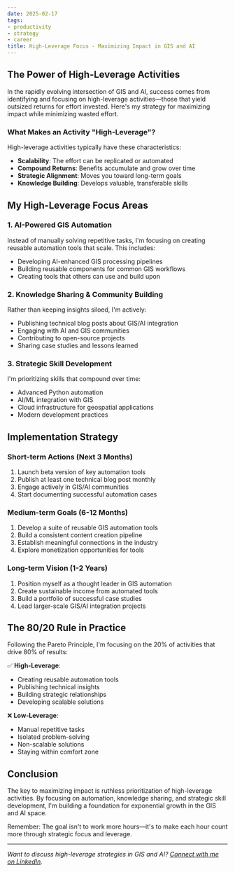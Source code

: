 ```yaml
---
date: 2025-02-17
tags:
- productivity
- strategy
- career
title: High-Leverage Focus - Maximizing Impact in GIS and AI
---
```


## The Power of High-Leverage Activities

In the rapidly evolving intersection of GIS and AI, success comes from identifying and focusing on high-leverage activities—those that yield outsized returns for effort invested. Here's my strategy for maximizing impact while minimizing wasted effort.

### What Makes an Activity "High-Leverage"?

High-leverage activities typically have these characteristics:
- **Scalability**: The effort can be replicated or automated
- **Compound Returns**: Benefits accumulate and grow over time
- **Strategic Alignment**: Moves you toward long-term goals
- **Knowledge Building**: Develops valuable, transferable skills

## My High-Leverage Focus Areas

### 1. AI-Powered GIS Automation
Instead of manually solving repetitive tasks, I'm focusing on creating reusable automation tools that scale. This includes:
- Developing AI-enhanced GIS processing pipelines
- Building reusable components for common GIS workflows
- Creating tools that others can use and build upon

### 2. Knowledge Sharing & Community Building
Rather than keeping insights siloed, I'm actively:
- Publishing technical blog posts about GIS/AI integration
- Engaging with AI and GIS communities
- Contributing to open-source projects
- Sharing case studies and lessons learned

### 3. Strategic Skill Development
I'm prioritizing skills that compound over time:
- Advanced Python automation
- AI/ML integration with GIS
- Cloud infrastructure for geospatial applications
- Modern development practices

## Implementation Strategy

### Short-term Actions (Next 3 Months)
1. Launch beta version of key automation tools
2. Publish at least one technical blog post monthly
3. Engage actively in GIS/AI communities
4. Start documenting successful automation cases

### Medium-term Goals (6-12 Months)
1. Develop a suite of reusable GIS automation tools
2. Build a consistent content creation pipeline
3. Establish meaningful connections in the industry
4. Explore monetization opportunities for tools

### Long-term Vision (1-2 Years)
1. Position myself as a thought leader in GIS automation
2. Create sustainable income from automated tools
3. Build a portfolio of successful case studies
4. Lead larger-scale GIS/AI integration projects

## The 80/20 Rule in Practice

Following the Pareto Principle, I'm focusing on the 20% of activities that drive 80% of results:

✅ **High-Leverage**:
- Creating reusable automation tools
- Publishing technical insights
- Building strategic relationships
- Developing scalable solutions

❌ **Low-Leverage**:
- Manual repetitive tasks
- Isolated problem-solving
- Non-scalable solutions
- Staying within comfort zone

## Conclusion

The key to maximizing impact is ruthless prioritization of high-leverage activities. By focusing on automation, knowledge sharing, and strategic skill development, I'm building a foundation for exponential growth in the GIS and AI space.

Remember: The goal isn't to work more hours—it's to make each hour count more through strategic focus and leverage.

---

*Want to discuss high-leverage strategies in GIS and AI? [Connect with me on LinkedIn](https://www.linkedin.com/in/dannymcvey/).* 